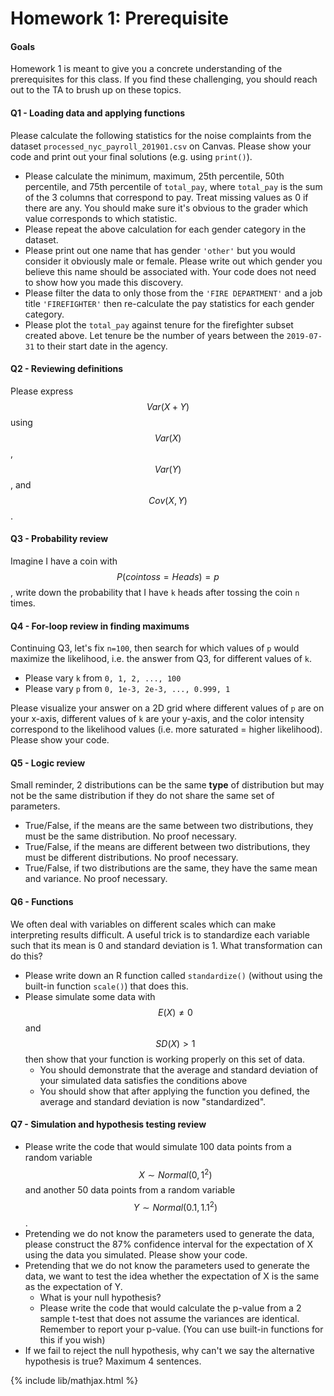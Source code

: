 # Homework 1: Prerequisite

#### Goals
Homework 1 is meant to give you a concrete understanding of the prerequisites for this class. If you find these challenging, you should reach out to the TA to brush up on these topics.

#### Q1 - Loading data and applying functions
Please calculate the following statistics for the noise complaints from the dataset `processed_nyc_payroll_201901.csv` on Canvas. Please show your code and print out your final solutions (e.g. using `print()`).
- Please calculate the minimum, maximum, 25th percentile, 50th percentile, and 75th percentile of `total_pay`, where `total_pay` is the sum of the 3 columns that correspond to pay. Treat missing values as 0 if there are any. You should make sure it's obvious to the grader which value corresponds to which statistic.
- Please repeat the above calculation for each gender category in the dataset.
- Please print out one name that has gender `'other'` but you would consider it obviously male or female. Please write out which gender you believe this name should be associated with. Your code does not need to show how you made this discovery.
- Please filter the data to only those from the `'FIRE DEPARTMENT'` and a job title `'FIREFIGHTER'` then re-calculate the pay statistics for each gender category.
- Please plot the `total_pay` against tenure for the firefighter subset created above. Let tenure be the number of years between the `2019-07-31` to their start date in the agency.

#### Q2 - Reviewing definitions
Please express $$Var(X + Y)$$ using $$Var(X)$$, $$Var(Y)$$, and $$Cov(X, Y)$$.

#### Q3 - Probability review
Imagine I have a coin with $$P(coin toss = Heads) = p$$, write down the probability that I have `k` heads after tossing the coin `n` times.

#### Q4 - For-loop review in finding maximums
Continuing Q3, let's fix `n=100`, then search for which values of `p` would maximize the likelihood, i.e. the answer from Q3, for different values of `k`.
- Please vary `k` from `0, 1, 2, ..., 100`
- Please vary `p` from `0, 1e-3, 2e-3, ..., 0.999, 1`

Please visualize your answer on a 2D grid where different values of `p` are on your x-axis, different values of `k` are your y-axis, and the color intensity correspond to the likelihood values (i.e. more saturated = higher likelihood). Please show your code.


#### Q5 - Logic review
Small reminder, 2 distributions can be the same **type** of distribution but may not be the same distribution if they do not share the same set of parameters. 
- True/False, if the means are the same between two distributions, they must be the same distribution. No proof necessary.
- True/False, if the means are different between two distributions, they must be different distributions. No proof necessary.
- True/False, if two distributions are the same, they have the same mean and variance. No proof necessary.

#### Q6 - Functions
We often deal with variables on different scales which can make interpreting results difficult. A useful trick is to standardize each variable such that its mean is 0 and standard deviation is 1. What transformation can do this?
- Please write down an R function called `standardize()` (without using the built-in function `scale()`) that does this.
- Please simulate some data with $$E(X) \neq 0$$ and $$SD(X) > 1$$ then show that your function is working properly on this set of data.
  - You should demonstrate that the average and standard deviation of your simulated data satisfies the conditions above
  - You should show that after applying the function you defined, the average and standard deviation is now "standardized".


#### Q7 - Simulation and hypothesis testing review
- Please write the code that would simulate 100 data points from a random variable $$X\sim Normal(0, 1^2)$$ and another 50 data points from a random variable $$Y\sim Normal(0.1, 1.1^2)$$.
- Pretending we do not know the parameters used to generate the data, please construct the 87% confidence interval for the expectation of X using the data you simulated. Please show your code.
- Pretending that we do not know the parameters used to generate the data, we want to test the idea whether the expectation of X is the same as the expectation of Y.
  - What is your null hypothesis?
  - Please write the code that would calculate the p-value from a 2 sample t-test that does not assume the variances are identical. Remember to report your p-value. (You can use built-in functions for this if you wish)
- If we fail to reject the null hypothesis, why can't we say the alternative hypothesis is true? Maximum 4 sentences.


{% include lib/mathjax.html %}
